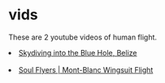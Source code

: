 # vids
<html>
  <head>
    <body>
      <p>
      These are 2 youtube videos of human flight.
  </head>
      <li>
        <a href="https://www.youtube.com/watch?v=jmZ0fJC5lwQ" target="_blank" rel="noopener noreferrer">Skydiving into the Blue Hole, Belize</a>
<BR>
<BR>
      <li>
        <a href="https://www.youtube.com/watch?v=50R1_i6MhOo" target="_blank" rel="noopener noreferrer">Soul Flyers | Mont-Blanc Wingsuit Flight</a>
      </li>
    </p>
  </body>
</html>
